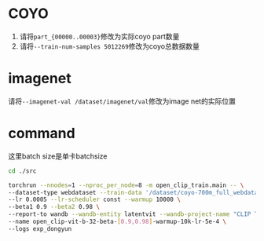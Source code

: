 # COYO
1. 请将`part_{00000..00003}`修改为实际coyo part数量
2. 请将`--train-num-samples 5012269`修改为coyo总数据数量
# imagenet
请将`--imagenet-val /dataset/imagenet/val`修改为image net的实际位置
# command
这里batch size是单卡batchsize
```bash
cd ./src

torchrun --nnodes=1 --nproc_per_node=8 -m open_clip_train.main -- \
--dataset-type webdataset --train-data '/dataset/coyo-700m_full_webdata/part_{00000..00003}/{00000..00583}.tar' --batch-size 64 --imagenet-val /dataset/imagenet/val --model ViT-B-32 --train-num-samples 5012269 \
--lr 0.0005 --lr-scheduler const --warmup 10000 \
--beta1 0.9 --beta2 0.98 \
--report-to wandb --wandb-entity latentvit --wandb-project-name "CLIP Training Validation" \
--name open_clip-vit-b-32-beta-[0.9,0.98]-warmup-10k-lr-5e-4 \
--logs exp_dongyun
```